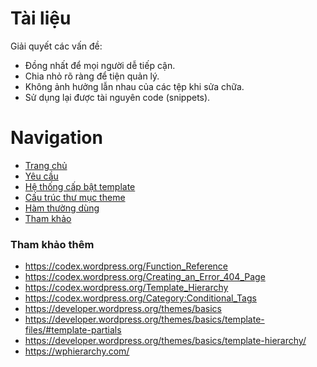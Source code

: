 # Tài liệu
Giải quyết các vấn đề:
- Đồng nhất để mọi người dễ tiếp cận.
- Chia nhỏ rõ ràng để tiện quản lý.
- Không ảnh hưởng lẫn nhau của các tệp khi sửa chữa.
- Sử dụng lại được tài nguyên code (snippets).

# Navigation
- [Trang chủ](https://phuquang.github.io/themestandard/)
- [Yêu cầu](https://phuquang.github.io/themestandard/theme-requite)
- [Hệ thống cấp bật template](https://phuquang.github.io/themestandard/wordpress-hierarchy)
- [Cấu trúc thư mục theme](https://phuquang.github.io/themestandard/theme-structure)
- [Hàm thường dùng](https://phuquang.github.io/themestandard/wordpress-functions)
- [Tham khảo](https://phuquang.github.io/themestandard/theme-document)

### Tham khảo thêm
- https://codex.wordpress.org/Function_Reference
- https://codex.wordpress.org/Creating_an_Error_404_Page
- https://codex.wordpress.org/Template_Hierarchy
- https://codex.wordpress.org/Category:Conditional_Tags
- https://developer.wordpress.org/themes/basics
- https://developer.wordpress.org/themes/basics/template-files/#template-partials
- https://developer.wordpress.org/themes/basics/template-hierarchy/
- https://wphierarchy.com/
